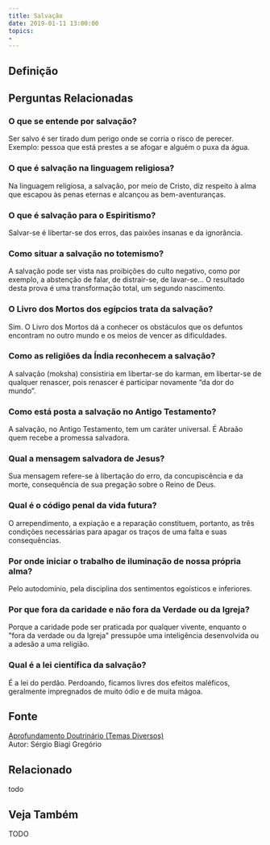 ```yaml
---
title: Salvação
date: 2019-01-11 13:00:00
topics: 
- 
---
```


## Definição


## Perguntas Relacionadas

### O que se entende por salvação?
Ser salvo é ser tirado dum perigo onde se corria o risco de perecer.
Exemplo: pessoa que está prestes a se afogar e alguém o puxa da água.
### O que é salvação na linguagem religiosa?
Na linguagem religiosa, a salvação, por meio de Cristo, diz respeito à
alma que escapou às penas eternas e alcançou as bem-aventuranças.
### O que é salvação para o Espiritismo?
Salvar-se é libertar-se dos erros, das paixões insanas e da ignorância.
### Como situar a salvação no totemismo?
A salvação pode ser vista nas proibições do culto negativo, como por
exemplo, a abstenção de falar, de distrair-se, de lavar-se... O
resultado desta prova é uma transformação total, um segundo nascimento.
### O Livro dos Mortos dos egípcios trata da salvação?
Sim. O Livro dos Mortos dá a conhecer os obstáculos que os defuntos
encontram no outro mundo e os meios de vencer as dificuldades.
### Como as religiões da Índia reconhecem a salvação?
A salvação (moksha) consistiria em libertar-se do karman, em
libertar-se de qualquer renascer, pois renascer é participar novamente
“da dor do mundo”.
### Como está posta a salvação no Antigo Testamento?
A salvação, no Antigo Testamento, tem um caráter universal. É Abraão
quem recebe a promessa salvadora.
### Qual a mensagem salvadora de Jesus?
Sua mensagem refere-se à libertação do erro, da concupiscência e da
morte, consequência de sua pregação sobre o Reino de Deus.
### Qual é o código penal da vida futura?
O arrependimento, a expiação e a reparação constituem, portanto,
as três condições necessárias para apagar os traços de uma falta e suas
consequências.
### Por onde iniciar o trabalho de iluminação de nossa própria alma?
Pelo autodomínio, pela disciplina dos sentimentos egoísticos e
inferiores.
### Por que fora da caridade e não fora da Verdade ou da Igreja?
Porque a caridade pode ser praticada por qualquer vivente, enquanto o
"fora da verdade ou da Igreja" pressupõe uma inteligência desenvolvida
ou a adesão a uma religião.
### Qual é a lei científica da salvação?
É a lei do perdão. Perdoando, ficamos livres dos efeitos maléficos,
geralmente impregnados de muito ódio e de muita mágoa.

## Fonte
[Aprofundamento Doutrinário (Temas Diversos)](https://sites.google.com/view/aprofundamentodoutrinario/salvação)  
Autor: Sérgio Biagi Gregório



## Relacionado
todo

## Veja Também
TODO


